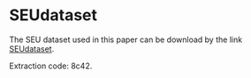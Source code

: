 # SEUdataset

The SEU dataset used in this paper can be download by the link [SEUdataset](https://pan.baidu.com/s/1F0lOYEqI8OyUlumL5-67KA).

Extraction code: 8c42.
